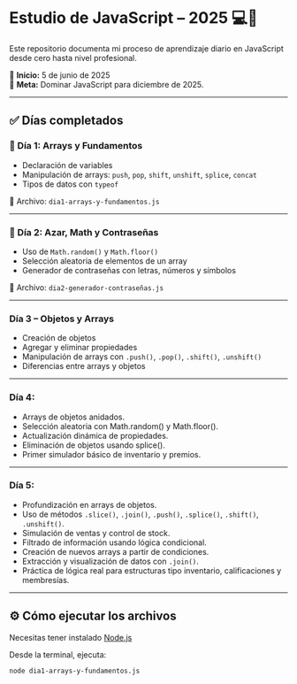 # Estudio de JavaScript – 2025 💻🚀

Este repositorio documenta mi proceso de aprendizaje diario en JavaScript desde cero hasta nivel profesional.

📅 **Inicio:** 5 de junio de 2025  
🎯 **Meta:** Dominar JavaScript para diciembre de 2025.

---

## ✅ Días completados

### 🔹 Día 1: Arrays y Fundamentos
- Declaración de variables
- Manipulación de arrays: `push`, `pop`, `shift`, `unshift`, `splice`, `concat`
- Tipos de datos con `typeof`

📄 Archivo: `dia1-arrays-y-fundamentos.js`

---

### 🔹 Día 2: Azar, Math y Contraseñas
- Uso de `Math.random()` y `Math.floor()`
- Selección aleatoria de elementos de un array
- Generador de contraseñas con letras, números y símbolos

📄 Archivo: `dia2-generador-contraseñas.js`

---
### Día 3 – Objetos y Arrays

- Creación de objetos
- Agregar y eliminar propiedades
- Manipulación de arrays con `.push()`, `.pop()`, `.shift()`, `.unshift()`
- Diferencias entre arrays y objetos
---
### Día 4: 
- Arrays de objetos anidados.
- Selección aleatoria con Math.random() y Math.floor().
- Actualización dinámica de propiedades.
- Eliminación de objetos usando splice().
- Primer simulador básico de inventario y premios.
---
### Día 5:
- Profundización en arrays de objetos.
- Uso de métodos `.slice()`, `.join()`, `.push()`, `.splice()`, `.shift()`, `.unshift()`.
- Simulación de ventas y control de stock.
- Filtrado de información usando lógica condicional.
- Creación de nuevos arrays a partir de condiciones.
- Extracción y visualización de datos con `.join()`.
- Práctica de lógica real para estructuras tipo inventario, calificaciones y membresías.
---

## ⚙️ Cómo ejecutar los archivos

Necesitas tener instalado [Node.js](https://nodejs.org)

Desde la terminal, ejecuta:
```bash
node dia1-arrays-y-fundamentos.js
